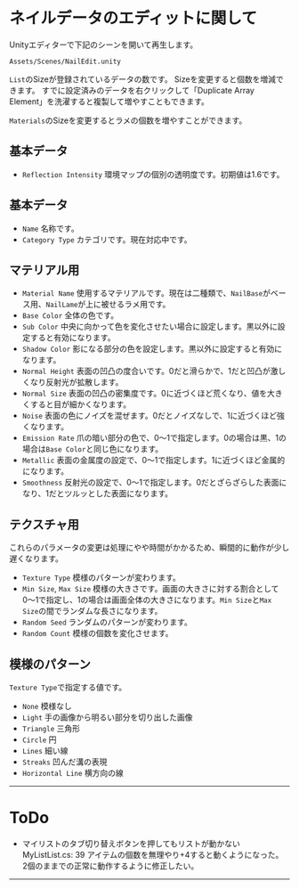 # ネイルデータのエディットに関して

Unityエディターで下記のシーンを開いて再生します。

```
Assets/Scenes/NailEdit.unity
```

```List```のSizeが登録されているデータの数です。
Sizeを変更すると個数を増減できます。
すでに設定済みのデータを右クリックして「Duplicate Array Element」を洗濯すると複製して増やすこともできます。

```Materials```のSizeを変更するとラメの個数を増やすことができます。

## 基本データ

- ```Reflection Intensity```
    環境マップの個別の透明度です。初期値は1.6です。

## 基本データ

- ```Name```
    名称です。
- ```Category Type```
    カテゴリです。現在対応中です。

## マテリアル用

- ```Material Name```
    使用するマテリアルです。現在は二種類で、```NailBase```がベース用、```NailLame```が上に被せるラメ用です。
- ```Base Color```
    全体の色です。
- ```Sub Color```
    中央に向かって色を変化させたい場合に設定します。黒以外に設定すると有効になります。
- ```Shadow Color```
    影になる部分の色を設定します。黒以外に設定すると有効になります。
- ```Normal Height```
    表面の凹凸の度合いです。0だと滑らかで、1だと凹凸が激しくなり反射光が拡散します。
- ```Normal Size```
    表面の凹凸の密集度です。0に近づくほど荒くなり、値を大きくすると目が細かくなります。
- ```Noise```
    表面の色にノイズを混ぜます。0だとノイズなしで、1に近づくほど強くなります。
- ```Emission Rate```
    爪の暗い部分の色で、0〜1で指定します。0の場合は黒、1の場合は```Base Color```と同じ色になります。
- ```Metallic```
    表面の金属度の設定で、0〜1で指定します。1に近づくほど金属的になります。
- ```Smoothness```
    反射光の設定で、0〜1で指定します。0だとざらざらした表面になり、1だとツルッとした表面になります。

## テクスチャ用

これらのパラメータの変更は処理にやや時間がかかるため、瞬間的に動作が少し遅くなります。

- ```Texture Type```
    模様のパターンが変わります。
- ```Min Size```, ```Max Size```
    模様の大きさです。画面の大きさに対する割合として0〜1で指定し、1の場合は画面全体の大きさになります。```Min Size```と```Max Size```の間でランダムな長さになります。
- ```Random Seed```
    ランダムのパターンが変わります。
- ```Random Count```
    模様の個数を変化させます。

## 模様のパターン

```Texture Type```で指定する値です。

- ```None```
    模様なし
- ```Light```
    手の画像から明るい部分を切り出した画像
- ```Triangle```
    三角形
- ```Circle```
    円
- ```Lines```
    細い線
- ```Streaks```
    凹んだ溝の表現
- ```Horizontal Line```
    横方向の線

---

# ToDo

- マイリストのタブ切り替えボタンを押してもリストが動かない
    MyListList.cs: 39
    アイテムの個数を無理やり+4すると動くようになった。
    2個のままでの正常に動作するように修正したい。

---
